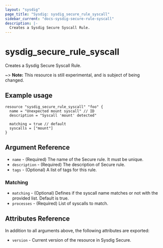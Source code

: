 ```yaml
---
layout: "sysdig"
page_title: "Sysdig: sysdig_secure_rule_syscall"
sidebar_current: "docs-sysdig-secure-rule-syscall"
description: |-
  Creates a Sysdig Secure Syscall Rule.
---
```


# sysdig\_secure\_rule\_syscall

Creates a Sysdig Secure Syscall Rule.

~> **Note:** This resource is still experimental, and is subject of being changed.

## Example usage

```hcl
resource "sysdig_secure_rule_syscall" "foo" {
  name = "Unexpected mount syscall" // ID
  description = "Syscall 'mount' detected"

  matching = true // default
  syscalls = ["mount"]
}
```

## Argument Reference

* `name` - (Required) The name of the Secure rule. It must be unique.
* `description` - (Required) The description of Secure rule.
* `tags` - (Optional) A list of tags for this rule.

### Matching

* `matching` - (Optional) Defines if the syscall name matches or not with the provided list. Default is true.
* `processes` - (Required) List of syscalls to match.

## Attributes Reference

In addition to all arguments above, the following attributes are exported:

* `version` - Current version of the resource in Sysdig Secure.